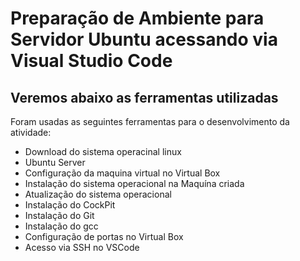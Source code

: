 # Preparação de Ambiente para Servidor Ubuntu acessando via Visual Studio Code

## Veremos abaixo as ferramentas utilizadas

Foram usadas as seguintes ferramentas para o desenvolvimento da atividade:

- Download do sistema operacinal linux
- Ubuntu Server
- Configuração da maquina virtual no Virtual Box
- Instalação do sistema operacional na Maquína criada
- Atualização do sistema operacional
- Instalação do CockPit
- Instalação do Git
- Instalação do gcc
- Configuração de portas no Virtual Box
- Acesso via SSH no VSCode